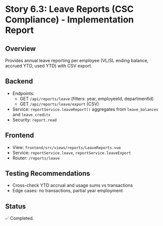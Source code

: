 # Story 6.3: Leave Reports (CSC Compliance) - Implementation Report

## Overview
Provides annual leave reporting per employee (VL/SL ending balance, accrued YTD, used YTD) with CSV export.

## Backend
- Endpoints:
  - GET `/api/reports/leave` (filters: year, employeeId, departmentId)
  - GET `/api/reports/leave/export` (CSV)
- Service: `reportService.leaveReport()` aggregates from `leave_balances` and `leave_credits`
- Security: `report.read`

## Frontend
- View: `frontend/src/views/reports/LeaveReports.vue`
- Service: `reportService.leave`, `reportService.leaveExport`
- Router: `/reports/leave`

## Testing Recommendations
- Cross-check YTD accrual and usage sums vs transactions
- Edge cases: no transactions, partial year employment

## Status
✅ Completed.

